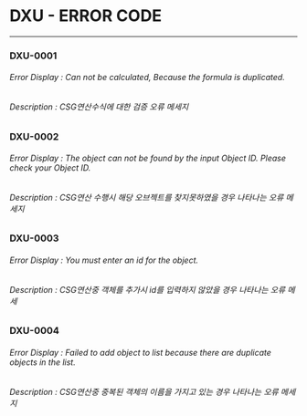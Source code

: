 # DXU - ERROR CODE

---

### DXU-0001

###### Error Display : Can not be calculated, Because the formula is duplicated.

###### Description : CSG연산수식에 대한 검증 오류 메세지

### DXU-0002

###### Error Display : The object can not be found by the input Object ID. Please check your Object ID.

###### Description : CSG연산 수행시 해당 오브젝트를 찾지못하였을 경우 나타나는 오류 메세지

### DXU-0003

###### Error Display : You must enter an id for the object.

###### Description : CSG연산중 객체를 추가시 id를 입력하지 않았을 경우 나타나는 오류 메세

### DXU-0004

###### Error Display : Failed to add object to list because there are duplicate objects in the list.

###### Description : CSG연산중 중복된 객체의 이름을 가지고 있는 경우 나타나는 오류 메세지



